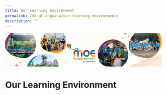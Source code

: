 ```yaml
---
title: Our Learning Environment
permalink: /mk-at-angsana/our-learning-environment/
description: ""
---
```

![](/images/MK-Angsana.jpg)

Our Learning Environment
========================